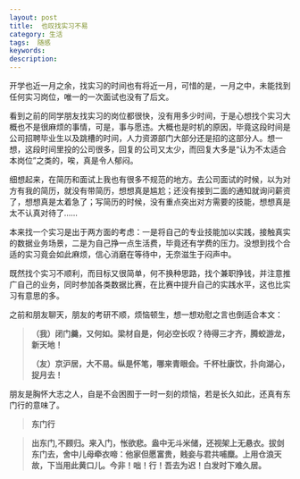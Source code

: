 ```yaml
---
layout: post
title:  也叹找实习不易
category: 生活
tags:  随感
keywords: 
description: 
---
```


开学也近一月之余，找实习的时间也有将近一月，可惜的是，一月之中，未能找到任何实习岗位，唯一的一次面试也没有了后文。

看到之前的同学朋友找实习的岗位都很快，没有用多少时间，于是心想找个实习大概也不是很麻烦的事情，可是，事与愿违。大概也是时机的原因，毕竟这段时间是公司招聘毕业生以及跳槽的时间，人力资源部门大部分还是招的这部分人。想一想，这段时间里投的公司很多，回复的公司又太少，而回复大多是“认为不太适合本岗位”之类的，唉，真是令人郁闷。

细想起来，在简历和面试上我也有很多不规范的地方。去公司面试的时候，以为对方有我的简历，就没有带简历，想想真是尴尬；还没有接到二面的通知就询问薪资了，想想真是太着急了；写简历的时候，没有重点突出对方需要的技能，想想真是太不认真对待了……

本来找一个实习是出于两方面的考虑：一是将自己的专业技能加以实践，接触真实的数据业务场景，二是为自己挣一点生活费，毕竟还有学费的压力。没想到找个合适的实习竟会如此麻烦，信心消磨在等待中，无奈滋生于闷声中。

既然找个实习不顺利，而目标又很简单，何不换种思路，找个兼职挣钱，并注意推广自己的业务，同时参加各类数据比赛，在比赛中提升自己的实践水平，这也比实习有意思的多。

之前和朋友聊天，朋友的考研不顺，烦恼顿生，想一想劝慰之言也倒适合本文：
  
> **（我）闭门羹，又何如。梁材自是，何必空长叹？待得三才齐，腾蛟游龙，新天地！**
> 
> **（友）京沪居，大不易。纵是怀笔，哪来青眼会。千杯杜康饮，扑向湖心，捉月去！**

朋友是胸怀大志之人，自是不会困囿于一时一刻的烦恼，若是长久如此，还真有东门行的意味了。

> **东门行**

>**出东门,不顾归。来入门，怅欲悲。盎中无斗米储，还视架上无悬衣。拔剑东门去，舍中儿母牵衣啼：他家但愿富贵，贱妾与君共哺糜。上用仓浪天故，下当用此黄口儿。今非！咄！行！吾去为迟！白发时下难久居。**
    
